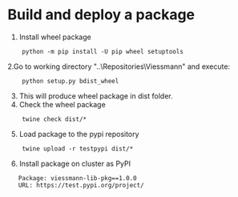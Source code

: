 

# Build and deploy a package
1. Install wheel package
```
    python -m pip install -U pip wheel setuptools
```
2.Go to working directory "..\Repositories\Viessmann" and execute:
```
    python setup.py bdist_wheel
```
3. This will produce wheel package in dist folder.
4. Check the wheel package
```
    twine check dist/*
```
5. Load package to the pypi repository
```
    twine upload -r testpypi dist/*
```
6. Install package on cluster as PyPI
```
   Package: viessmann-lib-pkg==1.0.0 
   URL: https://test.pypi.org/project/

```
